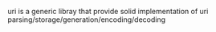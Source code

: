 uri is a generic libray that provide solid implementation of uri parsing/storage/generation/encoding/decoding
